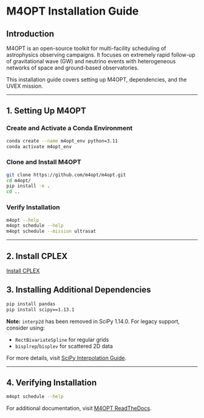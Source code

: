 # M4OPT Installation Guide

## Introduction
M4OPT is an open-source toolkit for multi-facility scheduling of astrophysics observing campaigns. It focuses on extremely rapid follow-up of gravitational wave (GW) and neutrino events with heterogeneous networks of space and ground-based observatories.

This installation guide covers setting up M4OPT, dependencies, and the UVEX mission.

---

## 1. Setting Up M4OPT

### Create and Activate a Conda Environment
```bash
conda create --name m4opt_env python=3.11
conda activate m4opt_env
```

### Clone and Install M4OPT
```bash
git clone https://github.com/m4opt/m4opt.git
cd m4opt/
pip install -e .
cd ..
```

### Verify Installation
```bash
m4opt --help
m4opt schedule --help
m4opt schedule --mission ultrasat
```

---
## 2. Install CPLEX

[Install CPLEX](https://m4opt.readthedocs.io/en/latest/install/cplex.html)

## 3. Installing Additional Dependencies

```bash
pip install pandas
pip install scipy==1.13.1
```

**Note:** `interp2d` has been removed in SciPy 1.14.0. For legacy support, consider using:
- `RectBivariateSpline` for regular grids
- `bisplrep`/`bisplev` for scattered 2D data

For more details, visit [SciPy Interpolation Guide](https://scipy.github.io/devdocs/tutorial/interpolate/interp_transition_guide.html).

---

## 4. Verifying Installation
```bash
m4opt schedule --help
```

For additional documentation, visit [M4OPT ReadTheDocs](https://m4opt.readthedocs.io/en/latest/install/index.html).
